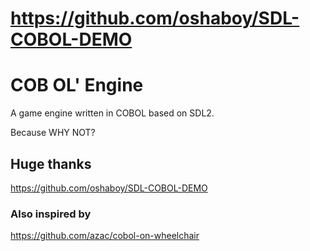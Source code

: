 # https://github.com/oshaboy/SDL-COBOL-DEMO

# COB OL' Engine
A game engine written in COBOL based on SDL2.

Because WHY NOT?


## Huge thanks
https://github.com/oshaboy/SDL-COBOL-DEMO

### Also inspired by
https://github.com/azac/cobol-on-wheelchair
